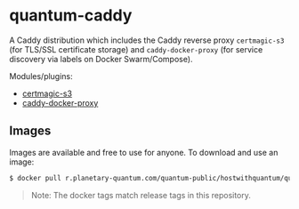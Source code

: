 # quantum-caddy

A Caddy distribution which includes the Caddy reverse proxy `certmagic-s3` (for TLS/SSL certificate storage) and `caddy-docker-proxy` (for service discovery via labels on Docker Swarm/Compose).

Modules/plugins:

* [certmagic-s3](https://github.com/ss098/certmagic-s3)
* [caddy-docker-proxy](https://github.com/lucaslorentz/caddy-docker-proxy/)

## Images

Images are available and free to use for anyone. To download and use an image:

```sh
$ docker pull r.planetary-quantum.com/quantum-public/hostwithquantum/quantum-caddy@TAG
```

> Note: The docker tags match release tags in this repository.
